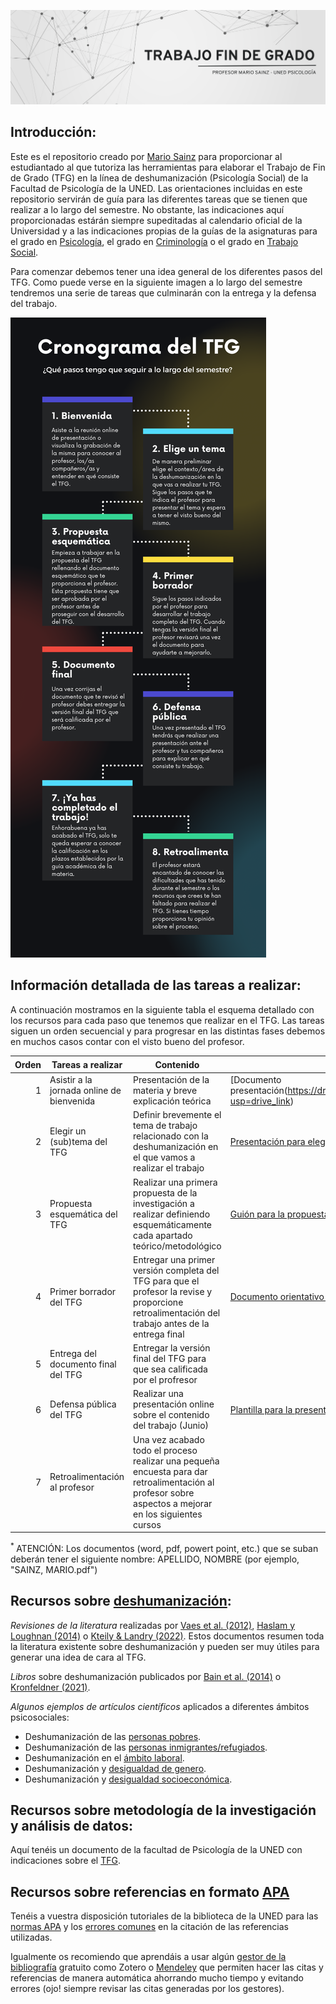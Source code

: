 ![](https://raw.githubusercontent.com/mariosainzmartinez/TFG/main/Bannertfg.png)

## Introducción:

Este es el repositorio creado por [Mario Sainz](https://www.uned.es/universidad/docentes/psicologia/mario-sainz-martinez.html#introduccion) para proporcionar al estudiantado al que tutoriza las herramientas para elaborar el Trabajo de Fin de Grado (TFG) en la línea de deshumanización (Psicología Social) de la Facultad de Psicología de la UNED. Las orientaciones incluidas en este repositorio servirán de guía para las diferentes tareas que se tienen que realizar a lo largo del semestre. No obstante, las indicaciones aquí proporcionadas estárán siempre supeditadas al calendario oficial de la Universidad y a las indicaciones propias de la guías de la asignaturas para el grado en [Psicología](https://portal.uned.es/portal/page?_pageid=93,71763119&_dad=portal&_schema=PORTAL&idAsignatura=62014260), el grado en [Criminología](https://portal.uned.es/portal/page?_pageid=93,71763119&_dad=portal&_schema=PORTAL&idAsignatura=66044140) o el grado en [Trabajo Social](https://portal.uned.es/portal/page?_pageid=93,71763119&_dad=portal&_schema=PORTAL&idAsignatura=66034041).

Para comenzar debemos tener una idea general de los diferentes pasos del TFG. Como puede verse en la siguiente imagen a lo largo del semestre tendremos una serie de tareas que culminarán con la entrega y la defensa del trabajo.

![](https://raw.githubusercontent.com/mariosainzmartinez/TFG/main/Infografi%CC%81a%20pasos%20TFG.png)

## Información detallada de las tareas a realizar:

A continuación mostramos en la siguiente tabla el esquema detallado con los recursos para cada paso que tenemos que realizar en el TFG. Las tareas siguen un orden secuencial y para progresar en las distintas fases debemos en muchos casos contar con el visto bueno del profesor.

| Orden | Tareas a realizar | Contenido | Recursos | Entrega <sup> * </sup> |
|-----:|---------------|---------------|---------------| ---------------|
|     1| Asistir a la jornada online de bienvenida | Presentación de la materia y breve explicación teórica | [Documento presentación(https://drive.google.com/file/d/1KbtUMO1dM9Xsn9egBvGeAIF4hqCqcZRs/view?usp=drive_link)| [Link reunión/grabación](https://teams.microsoft.com/l/meetup-join/19%3ameeting_YzMyYjIxYTQtYWIwNi00NWJkLWFjNWEtZGQ3NWRhYjBiNzg3%40thread.v2/0?context=%7b%22Tid%22%3a%22b5587048-a070-43ad-b654-20a31e9b2d99%22%2c%22Oid%22%3a%22fbd5930f-ea46-45f2-aba6-533584de5139%22%7d)
|     2| Elegir un (sub)tema del TFG | Definir brevemente el tema de trabajo relacionado con la deshumanización en el que vamos a realizar el trabajo | [Presentación para elegir tema](https://drive.google.com/file/d/1Ck_NDNAWdut_MOjGdF_q6AHWhFhsU-pZ/view?usp=drive_link)|[Link entrega](https://forms.office.com/Pages/DesignPage.aspx#FormId=SHBYtXCgrUO2VCCjHpstmQ-T1ftG6vJFq6ZTNYTeUTlUQzRVTzVWMVRCVzQ0RDAzVU8wN0JHQkhFSC4u)
|     3| Propuesta esquemática del TFG  | Realizar una primera propuesta de la investigación a realizar definiendo esquemáticamente cada apartado teórico/metodológico| [Guión para la propuesta](https://unedo365-my.sharepoint.com/:w:/g/personal/msainz_psi_uned_es/ERzLsBMs7mhClJBLJBKVXCgB4b0WUYW2ZOoOnByWAY1Xfw?e=02y4qM)|Enviar documento por [correo UNED](msainz@psi.uned.es) identificándose con el nombre completo y la titulación
|     4| Primer borrador del TFG  | Entregar una primer versión completa del TFG para que el profesor la revise y proporcione retroalimentación del trabajo antes de la entrega final| [Documento orientativo para completar los apartados del TFG](https://unedo365-my.sharepoint.com/:w:/g/personal/msainz_psi_uned_es/EYg00kIlEdxHiZgjN5kI2gEBulq_khwohFMzgF1R9g_nVg?e=JKWxz1) | Enviar documento por [correo UNED](msainz@psi.uned.es) identificándose con el nombre completo y la titulación 
|     5| Entrega del documento final del TFG  | Entregar la versión final del TFG para que sea calificada por el profresor|| Entrega por la plataforma virtual del curso
|     6| Defensa pública del TFG  |Realizar una presentación online sobre el contenido del trabajo (Junio)| [Plantilla para la presentación](https://unedo365-my.sharepoint.com/:p:/g/personal/msainz_psi_uned_es/ERJV0QZTmR5JvvKTSIoO3EMB4ZOrBfGMhogIAr0FGyetag?e=RXkTY1) | [Subir la presentación a esta carpeta](https://unedo365-my.sharepoint.com/:f:/g/personal/msainz_psi_uned_es/EgNPQ_QE0uVEoKcNk0jBS9oBnb8Ik65L1y9GF40WAuVLlg?e=KdexEP)
|     7| Retroalimentación al profesor  |Una vez acabado todo el proceso realizar una pequeña encuesta para dar retroalimentación al profesor sobre aspectos a mejorar en los siguientes cursos|| [Link encuesta anónima](https://eu.qualtrics.com/jfe/form/SV_9M6ji7FQNRccA3c)

<sup> * </sup> ATENCIÓN: Los documentos (word, pdf, powert point, etc.) que se suban deberán tener el siguiente nombre: APELLIDO, NOMBRE (por ejemplo, "SAINZ, MARIO.pdf")

## Recursos sobre [deshumanización](https://www.youtube.com/watch?v=QuNbNNqtMvs):

_Revisiones de la literatura_ realizadas por [Vaes et al. (2012)](https://www.tandfonline.com/doi/abs/10.1080/10463283.2012.665250), [Haslam y Loughnan (2014)](https://www.annualreviews.org/doi/abs/10.1146/annurev-psych-010213-115045) o [Kteily & Landry (2022)](https://www.cell.com/trends/cognitive-sciences/fulltext/S1364-6613(21)00311-9). Estos documentos resumen toda la literatura existente sobre deshumanización y pueden ser muy útiles para generar una idea de cara al TFG.

_Libros_ sobre deshumanización publicados por [Bain et al. (2014)](https://www.routledge.com/Humanness-and-Dehumanization/Bain-Vaes-Leyens/p/book/9781848726901) o [Kronfeldner (2021)](https://www.routledge.com/The-Routledge-Handbook-of-Dehumanization/Kronfeldner/p/book/9780367637132).

_Algunos ejemplos de artículos científicos_ aplicados a diferentes ámbitos psicosociales:
- Deshumanización de las [personas pobres](https://rips-irsp.com/articles/10.5334/irsp.414).
- Deshumanización de las [personas inmigrantes/refugiados](https://www.ncbi.nlm.nih.gov/pmc/articles/PMC8496814/).
- Deshumanización en el [ámbito laboral](https://onlinelibrary.wiley.com/doi/10.1002/ejsp.2944).
- Deshumanización y [desigualdad de genero](https://www.cambridge.org/core/journals/journal-of-experimental-political-science/article/abs/objectified-and-dehumanized-does-objectification-impact-perceptions-of-women-political-candidates/CFCFDF545650E27F4FD866336F7E0C26).
- Deshumanización y [desigualdad socioeconómica](https://www.tandfonline.com/doi/full/10.1080/00224545.2022.2157699).

## Recursos sobre metodología de la investigación y análisis de datos:

Aquí tenéis un documento de la facultad de Psicología de la UNED con indicaciones sobre el [TFG](https://unedo365-my.sharepoint.com/:b:/g/personal/msainz_psi_uned_es/EX4_Pg44MhdNhxodN4nc_WMBOkCs0aVU4A1-KLsRttmgRQ?e=SaWWKn).

## Recursos sobre referencias en formato [APA](https://normas-apa.org/) 

Tenéis a vuestra disposición tutoriales de la biblioteca de la UNED para las [normas APA](https://www.youtube.com/watch?v=gTURFhZkoIs) y los [errores comunes](https://www.youtube.com/watch?v=Hxagy2iZDng) en la citación de las referencias utilizadas.

Igualmente os recomiendo que aprendáis a usar algún [gestor de la bibliografía](https://www.youtube.com/watch?v=4CaVpuyFeB4) gratuito como Zotero o [Mendeley](https://www.youtube.com/watch?v=mLkO-aYzvx8) que permiten hacer las citas y referencias de manera automática ahorrando mucho tiempo y evitando errores (ojo! siempre revisar las citas generadas por los gestores).



